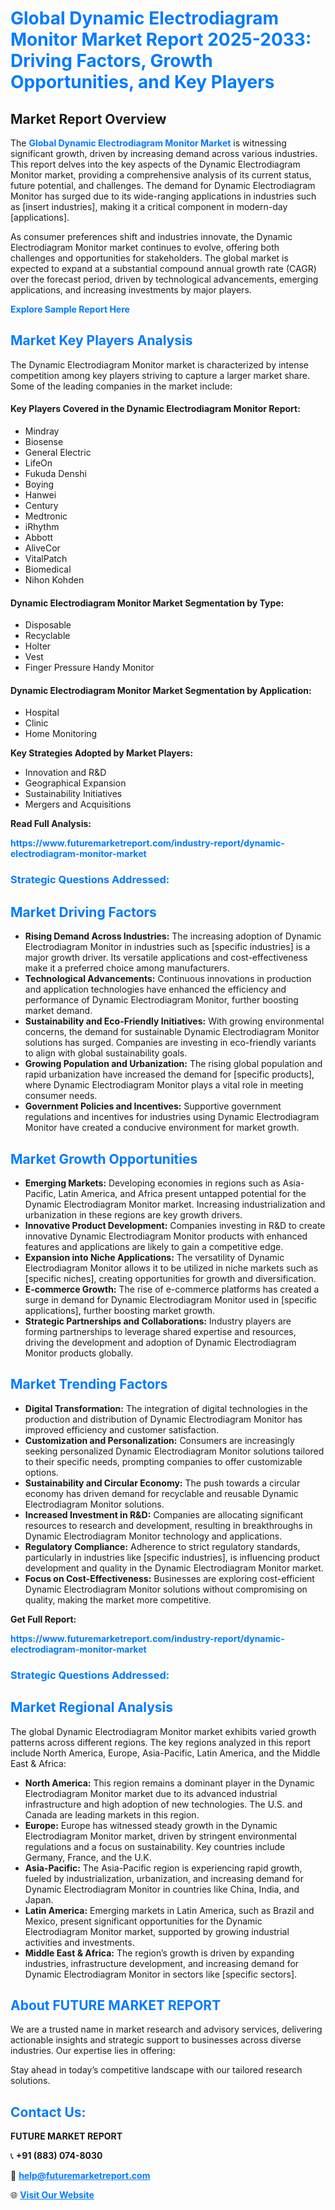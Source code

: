 <h1 style="color: #007BFF;">Global Dynamic Electrodiagram Monitor Market Report 2025-2033: Driving Factors, Growth Opportunities, and Key Players</h1>

<section id="overview">
<h2>Market Report Overview</h2>
<p>The <a href="https://www.futuremarketreport.com/industry-report/dynamic-electrodiagram-monitor-market" style="color: #007BFF; text-decoration: none;"><strong>Global Dynamic Electrodiagram Monitor Market</strong></a> is witnessing significant growth, driven by increasing demand across various industries. This report delves into the key aspects of the Dynamic Electrodiagram Monitor market, providing a comprehensive analysis of its current status, future potential, and challenges. The demand for Dynamic Electrodiagram Monitor has surged due to its wide-ranging applications in industries such as [insert industries], making it a critical component in modern-day [applications].</p>
<p>As consumer preferences shift and industries innovate, the Dynamic Electrodiagram Monitor market continues to evolve, offering both challenges and opportunities for stakeholders. The global market is expected to expand at a substantial compound annual growth rate (CAGR) over the forecast period, driven by technological advancements, emerging applications, and increasing investments by major players.</p>
</section>

<section id="overview">
<p><a href="https://www.futuremarketreport.com/request-sample/reportId=26035" style="color: #007BFF; text-decoration: none;"><strong>Explore Sample Report Here</strong></a></p>
</section>

<section id="key-players">
<h2 style="color: #007BFF;">Market Key Players Analysis</h2>
<p>The Dynamic Electrodiagram Monitor market is characterized by intense competition among key players striving to capture a larger market share. Some of the leading companies in the market include:</p>
<h4>Key Players Covered in the Dynamic Electrodiagram Monitor Report:</h4>
<ul><li>Mindray</li><li>Biosense</li><li>General Electric</li><li>LifeOn</li><li>Fukuda Denshi</li><li>Boying</li><li>Hanwei</li><li>Century</li><li>Medtronic</li><li>iRhythm</li><li>Abbott</li><li>AliveCor</li><li>VitalPatch</li><li>Biomedical</li><li>Nihon Kohden</li></ul>
<h4>Dynamic Electrodiagram Monitor Market Segmentation by Type:</h4>
<ul><li>Disposable</li><li>Recyclable</li><li>Holter</li><li>Vest</li><li>Finger Pressure Handy Monitor</li></ul>

<h4>Dynamic Electrodiagram Monitor Market Segmentation by Application:</h4>
<ul><li>Hospital</li><li>Clinic</li><li>Home Monitoring</li></ul>
<p><strong>Key Strategies Adopted by Market Players:</strong></p>
<ul>
<li>Innovation and R&D</li>
<li>Geographical Expansion</li>
<li>Sustainability Initiatives</li>
<li>Mergers and Acquisitions</li>
</ul>
</section>

<section>
<p><strong>Read Full Analysis: </strong></p><a href="https://www.futuremarketreport.com/industry-report/dynamic-electrodiagram-monitor-market" style="color: #007BFF; text-decoration: none;"><strong>https://www.futuremarketreport.com/industry-report/dynamic-electrodiagram-monitor-market</strong></a>
<h3 style="color: #007BFF;">Strategic Questions Addressed:</h3>
</section>

<section id="driving-factors">
<h2 style="color: #007BFF;">Market Driving Factors</h2>
<ul>
<li><strong>Rising Demand Across Industries:</strong> The increasing adoption of Dynamic Electrodiagram Monitor in industries such as [specific industries] is a major growth driver. Its versatile applications and cost-effectiveness make it a preferred choice among manufacturers.</li>
<li><strong>Technological Advancements:</strong> Continuous innovations in production and application technologies have enhanced the efficiency and performance of Dynamic Electrodiagram Monitor, further boosting market demand.</li>
<li><strong>Sustainability and Eco-Friendly Initiatives:</strong> With growing environmental concerns, the demand for sustainable Dynamic Electrodiagram Monitor solutions has surged. Companies are investing in eco-friendly variants to align with global sustainability goals.</li>
<li><strong>Growing Population and Urbanization:</strong> The rising global population and rapid urbanization have increased the demand for [specific products], where Dynamic Electrodiagram Monitor plays a vital role in meeting consumer needs.</li>
<li><strong>Government Policies and Incentives:</strong> Supportive government regulations and incentives for industries using Dynamic Electrodiagram Monitor have created a conducive environment for market growth.</li>
</ul>
</section>

<section id="growth-opportunities">
<h2 style="color: #007BFF;">Market Growth Opportunities</h2>
<ul>
<li><strong>Emerging Markets:</strong> Developing economies in regions such as Asia-Pacific, Latin America, and Africa present untapped potential for the Dynamic Electrodiagram Monitor market. Increasing industrialization and urbanization in these regions are key growth drivers.</li>
<li><strong>Innovative Product Development:</strong> Companies investing in R&D to create innovative Dynamic Electrodiagram Monitor products with enhanced features and applications are likely to gain a competitive edge.</li>
<li><strong>Expansion into Niche Applications:</strong> The versatility of Dynamic Electrodiagram Monitor allows it to be utilized in niche markets such as [specific niches], creating opportunities for growth and diversification.</li>
<li><strong>E-commerce Growth:</strong> The rise of e-commerce platforms has created a surge in demand for Dynamic Electrodiagram Monitor used in [specific applications], further boosting market growth.</li>
<li><strong>Strategic Partnerships and Collaborations:</strong> Industry players are forming partnerships to leverage shared expertise and resources, driving the development and adoption of Dynamic Electrodiagram Monitor products globally.</li>
</ul>
</section>

<section id="trending-factors">
<h2 style="color: #007BFF;">Market Trending Factors</h2>
<ul>
<li><strong>Digital Transformation:</strong> The integration of digital technologies in the production and distribution of Dynamic Electrodiagram Monitor has improved efficiency and customer satisfaction.</li>
<li><strong>Customization and Personalization:</strong> Consumers are increasingly seeking personalized Dynamic Electrodiagram Monitor solutions tailored to their specific needs, prompting companies to offer customizable options.</li>
<li><strong>Sustainability and Circular Economy:</strong> The push towards a circular economy has driven demand for recyclable and reusable Dynamic Electrodiagram Monitor solutions.</li>
<li><strong>Increased Investment in R&D:</strong> Companies are allocating significant resources to research and development, resulting in breakthroughs in Dynamic Electrodiagram Monitor technology and applications.</li>
<li><strong>Regulatory Compliance:</strong> Adherence to strict regulatory standards, particularly in industries like [specific industries], is influencing product development and quality in the Dynamic Electrodiagram Monitor market.</li>
<li><strong>Focus on Cost-Effectiveness:</strong> Businesses are exploring cost-efficient Dynamic Electrodiagram Monitor solutions without compromising on quality, making the market more competitive.</li>
</ul>
</section>

<section>
<p><strong>Get Full Report: </strong></p><a href="https://www.futuremarketreport.com/industry-report/dynamic-electrodiagram-monitor-market" style="color: #007BFF; text-decoration: none;"><strong>https://www.futuremarketreport.com/industry-report/dynamic-electrodiagram-monitor-market</strong></a>
<h3 style="color: #007BFF;">Strategic Questions Addressed:</h3>
</section>


<section id="regional-analysis">
<h2 style="color: #007BFF;">Market Regional Analysis</h2>
<p>The global Dynamic Electrodiagram Monitor market exhibits varied growth patterns across different regions. The key regions analyzed in this report include North America, Europe, Asia-Pacific, Latin America, and the Middle East & Africa:</p>
<ul>
<li><strong>North America:</strong> This region remains a dominant player in the Dynamic Electrodiagram Monitor market due to its advanced industrial infrastructure and high adoption of new technologies. The U.S. and Canada are leading markets in this region.</li>
<li><strong>Europe:</strong> Europe has witnessed steady growth in the Dynamic Electrodiagram Monitor market, driven by stringent environmental regulations and a focus on sustainability. Key countries include Germany, France, and the U.K.</li>
<li><strong>Asia-Pacific:</strong> The Asia-Pacific region is experiencing rapid growth, fueled by industrialization, urbanization, and increasing demand for Dynamic Electrodiagram Monitor in countries like China, India, and Japan.</li>
<li><strong>Latin America:</strong> Emerging markets in Latin America, such as Brazil and Mexico, present significant opportunities for the Dynamic Electrodiagram Monitor market, supported by growing industrial activities and investments.</li>
<li><strong>Middle East & Africa:</strong> The region’s growth is driven by expanding industries, infrastructure development, and increasing demand for Dynamic Electrodiagram Monitor in sectors like [specific sectors].</li>
</ul>
</section>

<footer>
<h2 style="color: #007BFF;">About FUTURE MARKET REPORT</h2>
<p>We are a trusted name in market research and advisory services, delivering actionable insights and strategic support to businesses across diverse industries. Our expertise lies in offering:</p>

<p>Stay ahead in today’s competitive landscape with our tailored research solutions.</p>

<h2 style="color: #007BFF;">Contact Us:</h2>
<p><strong>FUTURE MARKET REPORT</strong></p>
<p>📞 <strong>+91 (883) 074-8030</strong></p>
<p>📧 <strong><a href="mailto:help@futuremarketreport.com" style="color: #007BFF;">help@futuremarketreport.com</a></strong></p>
<p>🌐 <strong><a href="https://www.futuremarketreport.com/" style="color: #007BFF;">Visit Our Website</a></strong></p>
</footer>